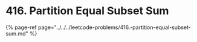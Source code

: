 # 416. Partition Equal Subset Sum

{% page-ref page="../../../leetcode-problems/416.-partition-equal-subset-sum.md" %}



